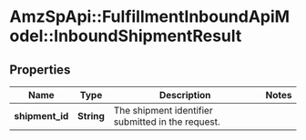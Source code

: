 # AmzSpApi::FulfillmentInboundApiModel::InboundShipmentResult

## Properties
Name | Type | Description | Notes
------------ | ------------- | ------------- | -------------
**shipment_id** | **String** | The shipment identifier submitted in the request. | 

